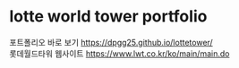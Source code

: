 # lotte world tower portfolio
포트폴리오 바로 보기 https://dpgg25.github.io/lottetower/ <br/>
롯데월드타워 웹사이트 https://www.lwt.co.kr/ko/main/main.do
